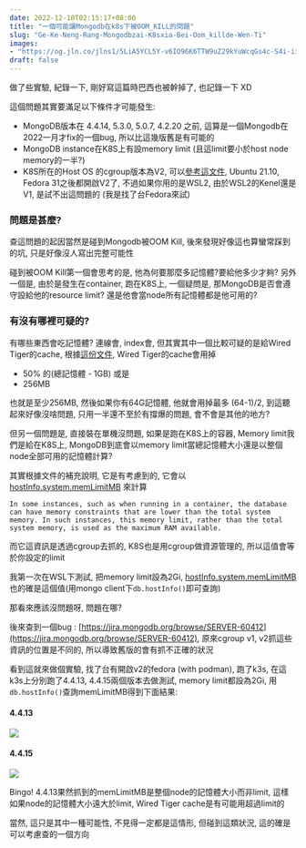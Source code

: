 ```yaml
---
date: 2022-12-10T02:15:17+08:00
title: "一個可能讓Mongodb在k8s下被OOM_KILL的問題"
slug: "Ge-Ke-Neng-Rang-Mongodbzai-K8sxia-Bei-Oom_killde-Wen-Ti"
images: 
- "https://og.jln.co/jlns1/5LiA5YCL5Y-v6IO96K6TTW9uZ29kYuWcqGs4c-S4i-iiq09PTV9LSUxM55qE5ZWP6aGM"
draft: false
---
```


做了些實驗, 紀錄一下, 剛好寫這篇時巴西也被幹掉了, 也記錄一下 XD

這個問題其實要滿足以下條件才可能發生:
- MongoDB版本在 4.4.14, 5.3.0, 5.0.7, 4.2.20 之前, 這算是一個Mongodb在2022一月才fix的一個bug, 所以比這幾版舊是有可能的
- MongoDB instance在K8S上有設memory limit (且這limit要小於host node memory的一半?)
- K8S所在的Host OS 的cgroup版本為V2, 可以[參考這文件](https://github.com/opencontainers/runc/blob/main/docs/cgroup-v2.md), Ubuntu 21.10, Fedora 31之後都開啟V2了, 不過如果你用的是WSL2, 由於WSL2的Kenel還是V1, 是試不出這問題的 (我是找了台Fedora來試)

### 問題是甚麼?

查這問題的起因當然是碰到Mongodb被OOM Kill, 後來發現好像這也算蠻常踩到的坑, 只是好像沒人寫出完整可能性

碰到被OOM Kill第一個會思考的是, 他為何要那麼多記憶體?要給他多少才夠? 另外一個是, 由於是發生在container, 跑在K8S上, 一個疑問是, 那MongoDB是否會遵守設給他的resource limit? 還是他會當node所有記憶體都是他可用的?

### 有沒有哪裡可疑的?

有哪些東西會吃記憶體? 連線會, index會, 但其實其中一個比較可疑的是給Wired Tiger的cache, 根據[這份文件](https://www.mongodb.com/docs/manual/core/wiredtiger/), Wired Tiger的cache會用掉

- 50% 的(總記憶體 - 1GB) 或是
- 256MB

也就是至少256MB, 然後如果你有64G記憶體, 他就會用掉最多 (64-1)/2, 到這聽起來好像沒啥問題, 只用一半還不至於有撐爆的問題, 會不會是其他的地方?

但另一個問題是, 直接裝在單機沒問題, 如果是跑在K8S上的容器, Memory limit我們是給在K8S上, MongoDB到底會以memory limit當總記憶體大小還是以整個node全部可用的記憶體計算?

其實根據文件的補充說明, 它是有考慮到的, 它會以[hostInfo.system.memLimitMB](https://www.mongodb.com/docs/manual/reference/command/hostInfo/#mongodb-data-hostInfo.system.memLimitMB) 來計算

`
In some instances, such as when running in a container, the database can have memory constraints that are lower than the total system memory. In such instances, this memory limit, rather than the total system memory, is used as the maximum RAM available.
`

而它這資訊是透過cgroup去抓的, K8S也是用cgroup做資源管理的, 所以這值會等於你設定的limit

我第一次在WSL下測試, 把memory limit設為2Gi, [hostInfo.system.memLimitMB](https://www.mongodb.com/docs/manual/reference/command/hostInfo/#mongodb-data-hostInfo.system.memLimitMB) 也的確是這個值(用mongo client下`db.hostInfo()`即可查詢)

那看來應該沒問題呀, 問題在哪?

後來查到一個bug : [https://jira.mongodb.org/browse/SERVER-60412](https://jira.mongodb.org/browse/SERVER-60412), 原來cgroup v1, v2抓這些資訊的位置是不同的, 所以導致舊版的會有抓不正確的狀況

看到這就來做個實驗, 找了台有開啟v2的fedora (with podman), 跑了k3s, 在這k3s上分別跑了4.4.13, 4.4.15兩個版本去做測試, memory limit都設為2Gi, 用`db.hostInfo()`查詢memLimitMB得到下面結果:

#### 4.4.13
![](/images/posts/mongo4.13.mem.png)

#### 4.4.15
![](/images/posts/mongo4.15.mem.png)

Bingo! 4.4.13果然抓到的memLimitMB是整個node的記憶體大小而非limit, 這樣如果node的記憶體大小遠大於limit, Wired Tiger cache是有可能用超過limit的

當然, 這只是其中一種可能性, 不見得一定都是這情形, 但碰到這類狀況, 這的確是可以考慮查的一個方向